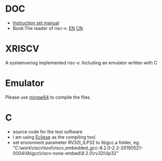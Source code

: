 # DOC
- [Instruction set manual](https://content.riscv.org/wp-content/uploads/2017/05/riscv-spec-v2.2.pdf)   
- Book:The reader of risc-v. [EN](https://people.eecs.berkeley.edu/~krste/papers/EECS-2016-1.pdf) [CN](http://crva.io/documents/RISC-V-Reader-Chinese-v2p1.pdf)
# XRISCV
A systemveriog implemented risc-v. Including an emulator written with C

# Emulator
Please use [mingw64](http://www.mingw-w64.org/doku.php) to compile the files.

# C
- source code for the test software
- I am using [Eclipse](https://github.com/gnu-mcu-eclipse/riscv-none-gcc/releases/) as the compiling tool. 
- set enviorment parameter RV32I_ILP32 to libgcc.a folder, eg. "C:\work\riscv\tool\riscv_embedded_gcc-8.2.0-2.2-20190521-0004\lib\gcc\riscv-none-embed\8.2.0\rv32i\ilp32"
